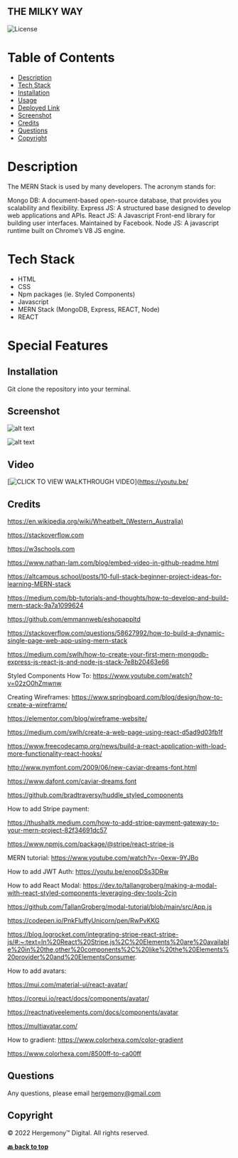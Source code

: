 ## THE MILKY WAY ##

![License](https://img.shields.io/badge/License-MIT-blue)

# Table of Contents
* [Description](##Description)
* [Tech Stack](#TechStack)
* [Installation](##Installation)
* [Usage](##Usage)
* [Deployed Link](##DeployedLink)
* [Screenshot](#Screenshot)
* [Credits](#Credits)
* [Questions](#Questions)
* [Copyright](#Copyright)


# Description
The MERN Stack is used by many developers. The acronym stands for:

Mongo DB: A document-based open-source database, that provides you scalability and flexibility.
Express JS: A structured base designed to develop web applications and APIs.
React JS: A Javascript Front-end library for building user interfaces. Maintained by Facebook.
Node JS: A javascript runtime built on Chrome’s V8 JS engine. 

# Tech Stack #
- HTML
- CSS
- Npm packages (ie. Styled Components)
- Javascript
- MERN Stack (MongoDB, Express, REACT, Node)
- REACT

# Special Features #


## Installation
Git clone the repository into your terminal. 

## Screenshot

![alt text](https://github.com/hergemony/)

![alt text](https://github.com/hergemony/?raw=true)

## Video
[![CLICK TO VIEW WALKTHROUGH VIDEO](https://img.youtube.com/)](https://youtu.be/

## Credits
https://en.wikipedia.org/wiki/Wheatbelt_(Western_Australia)

https://stackoverflow.com

https://w3schools.com

https://www.nathan-lam.com/blog/embed-video-in-github-readme.html

https://altcampus.school/posts/10-full-stack-beginner-project-ideas-for-learning-MERN-stack

https://medium.com/bb-tutorials-and-thoughts/how-to-develop-and-build-mern-stack-9a7a1099624

https://github.com/emmannweb/eshopappltd

https://stackoverflow.com/questions/58627992/how-to-build-a-dynamic-single-page-web-app-using-mern-stack

https://medium.com/swlh/how-to-create-your-first-mern-mongodb-express-js-react-js-and-node-js-stack-7e8b20463e66

Styled Components How To:
https://www.youtube.com/watch?v=02zO0hZmwnw

Creating Wireframes:
https://www.springboard.com/blog/design/how-to-create-a-wireframe/

https://elementor.com/blog/wireframe-website/

https://medium.com/swlh/create-a-web-page-using-react-d5ad9d03fb1f

https://www.freecodecamp.org/news/build-a-react-application-with-load-more-functionality-react-hooks/

http://www.nymfont.com/2009/06/new-caviar-dreams-font.html

https://www.dafont.com/caviar-dreams.font


https://github.com/bradtraversy/huddle_styled_components

How to add Stripe payment:

https://thushaltk.medium.com/how-to-add-stripe-payment-gateway-to-your-mern-project-82f34691dc57

https://www.npmjs.com/package/@stripe/react-stripe-js

MERN tutorial:
https://www.youtube.com/watch?v=-0exw-9YJBo

How to add JWT Auth:
https://youtu.be/enopDSs3DRw


How to add React Modal:
https://dev.to/tallangroberg/making-a-modal-with-react-styled-components-leveraging-dev-tools-2cjn

https://github.com/TallanGroberg/modal-tutorial/blob/main/src/App.js

https://codepen.io/PnkFluffyUnicorn/pen/RwPvKKG

https://blog.logrocket.com/integrating-stripe-react-stripe-js/#:~:text=In%20React%20Stripe.js%2C%20Elements%20are%20available%20in%20the,other%20components%2C%20like%20the%20Elements%20provider%20and%20ElementsConsumer.


How to add avatars:

https://mui.com/material-ui/react-avatar/

https://coreui.io/react/docs/components/avatar/

https://reactnativeelements.com/docs/components/avatar

https://multiavatar.com/


How to gradient:
https://www.colorhexa.com/color-gradient

https://www.colorhexa.com/8500ff-to-ca00ff


## Questions
Any questions, please email hergemony@gmail.com


## Copyright
©️ 2022 Hergemony™️ Digital. All rights reserved.

**[🔙 back to top](#description)**
